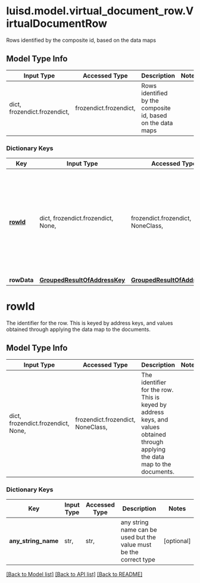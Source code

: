 # luisd.model.virtual_document_row.VirtualDocumentRow

Rows identified by the composite id, based on the data maps

## Model Type Info
Input Type | Accessed Type | Description | Notes
------------ | ------------- | ------------- | -------------
dict, frozendict.frozendict,  | frozendict.frozendict,  | Rows identified by the composite id, based on the data maps | 

### Dictionary Keys
Key | Input Type | Accessed Type | Description | Notes
------------ | ------------- | ------------- | ------------- | -------------
**[rowId](#rowId)** | dict, frozendict.frozendict, None,  | frozendict.frozendict, NoneClass,  | The identifier for the row. This is keyed by address keys, and values obtained through applying the data map to the documents. | [optional] 
**rowData** | [**GroupedResultOfAddressKey**](GroupedResultOfAddressKey.md) | [**GroupedResultOfAddressKey**](GroupedResultOfAddressKey.md) |  | [optional] 

# rowId

The identifier for the row. This is keyed by address keys, and values obtained through applying the data map to the documents.

## Model Type Info
Input Type | Accessed Type | Description | Notes
------------ | ------------- | ------------- | -------------
dict, frozendict.frozendict, None,  | frozendict.frozendict, NoneClass,  | The identifier for the row. This is keyed by address keys, and values obtained through applying the data map to the documents. | 

### Dictionary Keys
Key | Input Type | Accessed Type | Description | Notes
------------ | ------------- | ------------- | ------------- | -------------
**any_string_name** | str,  | str,  | any string name can be used but the value must be the correct type | [optional] 

[[Back to Model list]](../../README.md#documentation-for-models) [[Back to API list]](../../README.md#documentation-for-api-endpoints) [[Back to README]](../../README.md)

